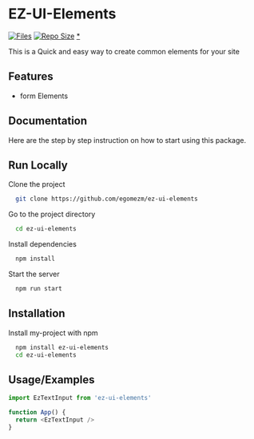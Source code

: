 
# EZ-UI-Elements
[![Files](https://img.shields.io/github/directory-file-count/egomezm/repo-template)](https://github.com/egomezm/ez-ui-elements)
[![Repo Size](https://img.shields.io/github/repo-size/egomezm/repo-template)](https://github.com/egomezm/ez-ui-elements)
[*](https://shields.io/)

This is a Quick and easy way to create common elements for your site


## Features

- form Elements


## Documentation

Here are the step by step instruction on how to start using this package.


## Run Locally

Clone the project

```bash
  git clone https://github.com/egomezm/ez-ui-elements
```

Go to the project directory

```bash
  cd ez-ui-elements
```

Install dependencies

```bash
  npm install
```

Start the server

```bash
  npm run start
```


## Installation

Install my-project with npm

```bash
  npm install ez-ui-elements
  cd ez-ui-elements
```


## Usage/Examples

```javascript
import EzTextInput from 'ez-ui-elements'

function App() {
  return <EzTextInput />
}
```



